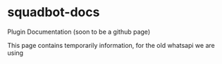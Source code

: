 # squadbot-docs
Plugin Documentation (soon to be a github page)

This page contains temporarily information, for the old whatsapi we are using
